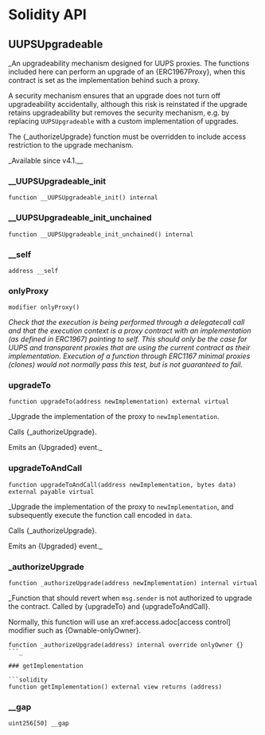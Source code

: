 # Solidity API

## UUPSUpgradeable

\_An upgradeability mechanism designed for UUPS proxies. The functions included here can perform an upgrade of an
{ERC1967Proxy}, when this contract is set as the implementation behind such a proxy.

A security mechanism ensures that an upgrade does not turn off upgradeability accidentally, although this risk is
reinstated if the upgrade retains upgradeability but removes the security mechanism, e.g. by replacing
`UUPSUpgradeable` with a custom implementation of upgrades.

The {\_authorizeUpgrade} function must be overridden to include access restriction to the upgrade mechanism.

\_Available since v4.1.\_\_

### \_\_UUPSUpgradeable_init

```solidity
function __UUPSUpgradeable_init() internal
```

### \_\_UUPSUpgradeable_init_unchained

```solidity
function __UUPSUpgradeable_init_unchained() internal
```

### \_\_self

```solidity
address __self
```

### onlyProxy

```solidity
modifier onlyProxy()
```

_Check that the execution is being performed through a delegatecall call and that the execution context is
a proxy contract with an implementation (as defined in ERC1967) pointing to self. This should only be the case
for UUPS and transparent proxies that are using the current contract as their implementation. Execution of a
function through ERC1167 minimal proxies (clones) would not normally pass this test, but is not guaranteed to
fail._

### upgradeTo

```solidity
function upgradeTo(address newImplementation) external virtual
```

\_Upgrade the implementation of the proxy to `newImplementation`.

Calls {\_authorizeUpgrade}.

Emits an {Upgraded} event.\_

### upgradeToAndCall

```solidity
function upgradeToAndCall(address newImplementation, bytes data) external payable virtual
```

\_Upgrade the implementation of the proxy to `newImplementation`, and subsequently execute the function call
encoded in `data`.

Calls {\_authorizeUpgrade}.

Emits an {Upgraded} event.\_

### \_authorizeUpgrade

```solidity
function _authorizeUpgrade(address newImplementation) internal virtual
```

\_Function that should revert when `msg.sender` is not authorized to upgrade the contract. Called by
{upgradeTo} and {upgradeToAndCall}.

Normally, this function will use an xref:access.adoc[access control] modifier such as {Ownable-onlyOwner}.

````solidity
function _authorizeUpgrade(address) internal override onlyOwner {}
```_

### getImplementation

```solidity
function getImplementation() external view returns (address)
````

### \_\_gap

```solidity
uint256[50] __gap
```
